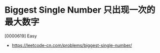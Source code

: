 # Biggest Single Number 只出现一次的最大数字

[0000619] Easy

- https://leetcode-cn.com/problems/biggest-single-number/
